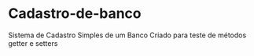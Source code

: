 # Cadastro-de-banco
Sistema de Cadastro Simples de um Banco 
Criado para teste de métodos getter e setters
